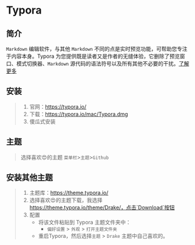



# Typora



## 简介

`Markdown` 编辑软件，与其他 `Markdown` 不同的点是实时预览功能，可帮助您专注于内容本身。Typora 为您提供既是读者又是作者的无缝体验，它删除了预览窗口、模式切换器、`Markdown` 源代码的语法符号以及所有其他不必要的干扰。[了解更多](https://typora.io/)



## 安装

> 1. 官网：https://typora.io/
> 2. 下载：https://typora.io/mac/Typora.dmg
> 3. 傻瓜式安装



## 主题

> 选择喜欢😍的主题 `菜单栏`>`主题`>`Github`



## 安装其他主题

> 1. 主题库：https://theme.typora.io/
> 2. 选择喜欢😍的主题下载，我选择 https://theme.typora.io/theme/Drake/，点击`Download`按钮
> 3. 配置
>    - 将该文件粘贴到 Typora 主题文件夹中：
>      - `偏好设置` > `外观` > `打开主题文件夹`
>    - 重启Typora，然后选择`主题` > `Drake` 主题中自己喜欢的。

